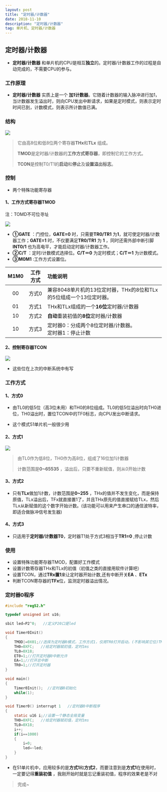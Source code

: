 ```yaml
---
layout: post
title: "定时器/计数器"
date: 2018-11-10 
description: "定时器/计数器"
tag: 单片机、定时器/计数器
---
```


## 定时器/计数器

* **定时器/计数器** 和单片机的CPU是相互**独立**的。定时器/计数器工作的过程是自动完成的，不需要CPU的参与。

### 工作原理

* **定时器/计数器** 实质上是一个 **加1计数器**。它随着计数器的输入脉冲进行加1，当计数器发生溢出时，则向CPU发出中断请求，如果是定时模式，则表示定时时间已到，计数模式，则表示所计数值已满。

### 结构

![](https://FXHao.github.io/images/posts/定时器计数器/结构.jpg)

> 它由高8位和低8位两个寄存器**THx**和**TLx** 组成。
>
> **TMOD**是定时器/计数器的**工作方式寄存器**，即控制它的工作方式。
>
> **TCON**是控制T0/T1的**启动**和**停止**及**设置溢出标志**。

### 控制

* 两个特殊功能寄存器

####  1、工作方式寄存器**TMOD** 

注：TOMD不可位寻址

![](https://FXHao.github.io/images/posts/定时器计数器/TMOD.jpg)

* **①GATE** ：门控位，**GATE=0** 时，只需要**TR0/TR1** 为**1**，就可使定时器/计数器工作；**GATE=1** 时，不仅要满足**TR0/TR1** 为 **1** ，同时还需外部中断引脚 **INT0/1** 也为高电平，才能启动定时器/计数器工作。
* **②C/T** ：定时/计数模式选择位。**C/T＝0** 为定时模式；**C/T＝1** 为计数模式。
* **③M0M1** :工作方式设置位。

| M1M0 | 工作方式 | 功能说明                                                     |
| :--: | :------: | :----------------------------------------------------------- |
|  00  |  方式0   | 兼容8048单片机的13位定时器，THx的8位和TLx的5位组成一个13位定时器。 |
|  01  |  方式1   | THx和TLx组成的一个**16位**定时器/计数器                      |
|  10  |  方式2   | **自动**重装初值的**8位**定时器/计数器                       |
|  10  |  方式3   | 定时器0：分成两个8位定时器/计数器。<br />定时器1：停止计数   |

#### 2、控制寄存器TCON

![](https://FXHao.github.io/images/posts/定时器计数器/TCON.jpg)

* 这些位在上次的中断系统中有写

### 工作方式

#### 1、方式0

* 由TL0的低5位（高3位未用）和TH0的8位组成。TL0的低5位溢出时向TH0进位，TH0溢出时，置位TCON中的TF0标志，向CPU发出中断请求。

* 这个模式51单片机一般很少用

#### 2、方式1

![](https://FXHao.github.io/images/posts/定时器计数器/方式1.jpg)

> 由TL0作为低8位，TH0作为高8位，组成了16位加1计数器 
>
> 计数范围是**0~65535** ，溢出后，只要不重新赋值，则从0开始计数

#### 3、方式2

* 只有**TLx**做加1计数，计数范围是**0~255** ，THx的值并不发生变化，而是保持原值，TLx溢出后，TFx就直接置1了，并且THx原先的值直接赋给TLx，然后TLx从新赋值的这个数字开始计数。(该功能可以用来产生串口的通信波特率，即适合做脉冲信号发生器)

#### 4、方式3

* 只适用于**定时器/计数器T0**，定时器T1处于方式3相当于**TR1=0** ,停止计数

### 使用

* 设置特殊功能寄存器TMOD，配置好工作模式
* 设置计数寄存器THx和TLx的初值（初值之类的直接用软件计算吧）
* 设置TCON，通过**TRx置1**来让定时器开始计数,还有中断开关**EA** 、**ETx**
* 判断TCON寄存器的**TFx**位，监测定时器溢出情况。

### 定时器0程序

```c
#include "reg52.h"

typedef unsigned int u16;

sbit led=P2^0;	 //定义P20口是led

void Timer0Init()
{
	TMOD|=0X01;//选择为定时器0模式，工作方式1，仅用TR0打开启动。(不影响其它位)TMOD=TMOD|0X01
	TH0=0XFC;	//给定时器赋初值，定时1ms
	TL0=0X18;	
	ET0=1;//打开定时器0中断允许
	EA=1;//打开总中断
	TR0=1;//打开定时器			
}

void main()
{	
	Timer0Init();  //定时器0初始化
	while(1);		
}

void Timer0() interrupt 1   //定时器0中断程序
{
	static u16 i;//设置一个静态全局变量
	TH0=0XFC;	//给定时器赋初值，定时1ms
	TL0=0X18;
	i++;
	if(i==1000)
	{
		i=0;
		led=~led;	
	}	
}
```

* 在51单片机中，应用较多的是**方式1**和**方式2**，而要注意到是**方式1**在使用时，一定要记得**重装初值** ，我刚开始时就是忘记重装初值，程序的效果老是不对

> 完成~